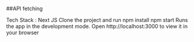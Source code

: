 ##API fetching 

Tech Stack : Next JS
Clone the project and run
npm install
npm start
Runs the app in the development mode.
Open http://localhost:3000 to view it in your browser
